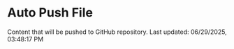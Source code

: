 # Auto Push File

Content that will be pushed to GitHub repository.
Last updated: 06/29/2025, 03:48:17 PM